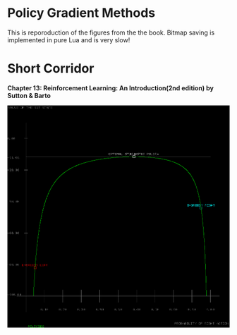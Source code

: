 # Policy Gradient Methods

This is reporoduction of the figures from the the book. Bitmap saving is implemented in pure Lua and is very slow!

# Short Corridor

<b>Chapter 13: Reinforcement Learning: An Introduction(2nd edition) by Sutton &amp; Barto</b>

![](ShortCorridor/ShortCorridor_Example13_1.bmp)
